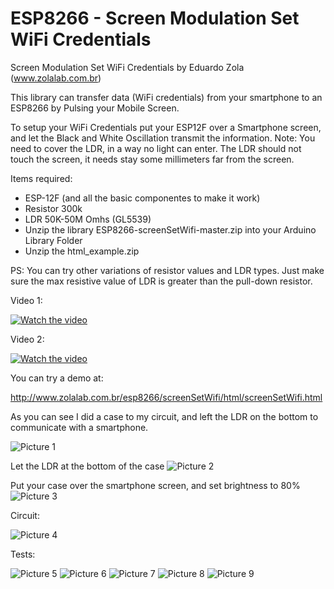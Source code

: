 # ESP8266 - Screen Modulation Set WiFi Credentials

Screen Modulation Set WiFi Credentials
by Eduardo Zola (www.zolalab.com.br)

This library can transfer data (WiFi credentials) from your smartphone to an ESP8266 by Pulsing your Mobile Screen.

To setup your WiFi Credentials put your ESP12F over a Smartphone screen, and let the Black and White Oscillation transmit the information. Note: You need to cover the LDR, in a way no light can enter. The LDR should not touch the screen, it needs stay some millimeters far from the screen.

Items required:

- ESP-12F (and all the basic componentes to make it work)
- Resistor 300k
- LDR 50K-50M Omhs (GL5539)
- Unzip the library ESP8266-screenSetWifi-master.zip into your Arduino Library Folder
- Unzip the html_example.zip

PS: You can try other variations of resistor values and LDR types. Just make sure the max resistive value of LDR is greater than the pull-down resistor.


Video 1:

[![Watch the video](https://github.com/egzola/ESP8266-ScreenSetWifi/blob/master/preview3.png?raw=true)](https://youtu.be/jeT3SGQUzRI)


Video 2:

[![Watch the video](https://github.com/egzola/ESP8266-ScreenSetWifi/blob/master/preview.png?raw=true)](https://youtu.be/ZZHWxdNXwwc)


You can try a demo at:  

http://www.zolalab.com.br/esp8266/screenSetWifi/html/screenSetWifi.html


As you can see I did a case to my circuit, and left the LDR on the bottom to communicate with a smartphone.

![Picture 1](https://github.com/egzola/ESP8266-ScreenSetWifi/blob/master/case1.jpg?raw=true)

Let the LDR at the bottom of the case
![Picture 2](https://github.com/egzola/ESP8266-ScreenSetWifi/blob/master/case2.jpg?raw=true)

Put your case over the smartphone screen, and set brightness to 80%
![Picture 3](https://github.com/egzola/ESP8266-ScreenSetWifi/blob/master/case4.png?raw=true)


Circuit:

![Picture 4](https://github.com/egzola/ESP8266-Light-Pulse-Input-Credentials/blob/master/circuit.png?raw=true)


Tests:

![Picture 5](https://github.com/egzola/ESP8266-ScreenSetWifi/blob/master/test1.jpg?raw=true)
![Picture 6](https://github.com/egzola/ESP8266-ScreenSetWifi/blob/master/test2.jpg?raw=true)
![Picture 7](https://github.com/egzola/ESP8266-ScreenSetWifi/blob/master/test3.jpg?raw=true)
![Picture 8](https://github.com/egzola/ESP8266-ScreenSetWifi/blob/master/test4.jpg?raw=true)
![Picture 9](https://github.com/egzola/ESP8266-ScreenSetWifi/blob/master/test5.jpg?raw=true)

